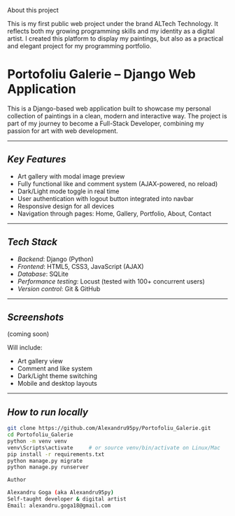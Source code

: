 About this project

This is my first public web project under the brand ALTech Technology. It reflects both my growing programming skills and my identity as a digital artist. I created this platform to display my paintings, but also as a practical and elegant project for my programming portfolio.


# Portofoliu Galerie – Django Web Application

This is a Django-based web application built to showcase my personal collection of paintings in a clean, modern and interactive way. The project is part of my journey to become a Full-Stack Developer, combining my passion for art with web development.

---

## *Key Features*

- Art gallery with modal image preview
- Fully functional like and comment system (AJAX-powered, no reload)
- Dark/Light mode toggle in real time
- User authentication with logout button integrated into navbar
- Responsive design for all devices
- Navigation through pages: Home, Gallery, Portfolio, About, Contact

---

## *Tech Stack*

- *Backend*: Django (Python)
- *Frontend*: HTML5, CSS3, JavaScript (AJAX)
- *Database*: SQLite
- *Performance testing*: Locust (tested with 100+ concurrent users)
- *Version control*: Git & GitHub

---

## *Screenshots*
(coming soon)

Will include:
- Art gallery view
- Comment and like system
- Dark/Light theme switching
- Mobile and desktop layouts

---

## *How to run locally*

```bash
git clone https://github.com/Alexandru95py/Portofoliu_Galerie.git
cd Portofoliu_Galerie
python -m venv venv
venv\Scripts\activate     # or source venv/bin/activate on Linux/Mac
pip install -r requirements.txt
python manage.py migrate
python manage.py runserver

Author

Alexandru Goga (aka Alexandru95py)
Self-taught developer & digital artist
Email: alexandru.goga18@gmail.com
